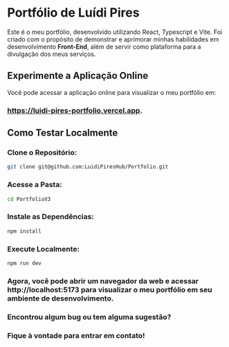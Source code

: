 
# Portfólio de Luídi Pires

Este é o meu portfólio, desenvolvido utilizando React, Typescript e Vite. Foi criado com o propósito de demonstrar e aprimorar minhas habilidades em desenvolvimento **Front-End**, além de servir como plataforma para a divulgação dos meus serviços.

## Experimente a Aplicação Online

Você pode acessar a aplicação online para visualizar o meu portfólio em:

### https://luidi-pires-portfolio.vercel.app.

## Como Testar Localmente

### Clone o Repositório:
```bash
git clone git@github.com:LuidiPiresHub/Portfolio.git
```

### Acesse a Pasta:
```bash
cd PortfolioV3
```

### Instale as Dependências:
```bash
npm install
```

### Execute Localmente:
```bash
npm run dev
```

### Agora, você pode abrir um navegador da web e acessar http://localhost:5173 para visualizar o meu portfólio em seu ambiente de desenvolvimento.

### Encontrou algum bug ou tem alguma sugestão?

### Fique à vontade para entrar em contato!
